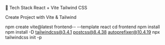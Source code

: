 🔧 Tech Stack
React + Vite
Tailwind CSS


Create Project with Vite & Tailwind

npm create vite@latest frontend-- --template react
cd frontend
npm install
npm install -D tailwindcss@3.4.1 postcss@8.4.38 autoprefixer@10.4.19
npx tailwindcss init -p


